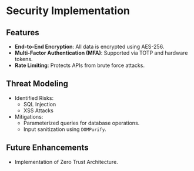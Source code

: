 # Security Implementation

## Features
- **End-to-End Encryption**: All data is encrypted using AES-256.
- **Multi-Factor Authentication (MFA)**: Supported via TOTP and hardware tokens.
- **Rate Limiting**: Protects APIs from brute force attacks.

## Threat Modeling
- Identified Risks:
  - SQL Injection
  - XSS Attacks
- Mitigations:
  - Parameterized queries for database operations.
  - Input sanitization using `DOMPurify`.

## Future Enhancements
- Implementation of Zero Trust Architecture.
